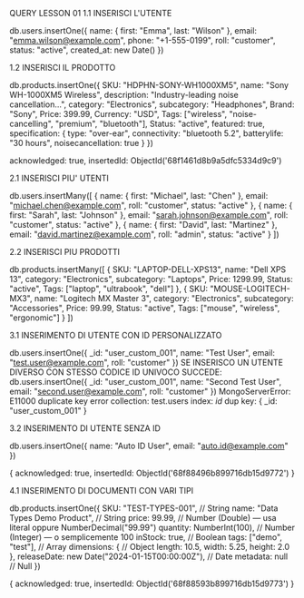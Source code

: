 QUERY LESSON 01
1.1 INSERISCI L'UTENTE

db.users.insertOne({
  name: { first: "Emma", last: "Wilson" },
  email: "emma.wilson@example.com",
  phone: "+1-555-0199",
  roll: "customer",
  status: "active",
  created_at: new Date()
})

  1.2 INSERISCI IL PRODOTTO

  db.products.insertOne({
  SKU: "HDPHN-SONY-WH1000XM5",
  name: "Sony WH-1000XM5 Wireless",
  description: "Industry-leading noise cancellation...",
  category: "Electronics",
  subcategory: "Headphones",
  Brand: "Sony",
  Price: 399.99,
  Currency: "USD",
  Tags: ["wireless", "noise-cancelling", "premium", "bluetooth"],
  Status: "active",
  featured: true,
  specification: {
    type: "over-ear",
    connectivity: "bluetooth 5.2",
    batterylife: "30 hours",
    noisecancellation: true
  }
})

acknowledged: true,
  insertedId: ObjectId('68f1461d8b9a5dfc5334d9c9')

2.1  INSERISCI PIU' UTENTI

db.users.insertMany([
  {
    name: { first: "Michael", last: "Chen" },
    email: "michael.chen@example.com",
    roll: "customer",
    status: "active"
  },
  {
    name: { first: "Sarah", last: "Johnson" },
    email: "sarah.johnson@example.com",
    roll: "customer",
    status: "active"
  },
  {
    name: { first: "David", last: "Martinez" },
    email: "david.martinez@example.com",
    roll: "admin",
    status: "active"
  }
])

 2.2 INSERISCI PIU PRODOTTI

db.products.insertMany([
  {
    SKU: "LAPTOP-DELL-XPS13",
    name: "Dell XPS 13",
    category: "Electronics",
    subcategory: "Laptops",
    Price: 1299.99,
    Status: "active",
    Tags: ["laptop", "ultrabook", "dell"]
  },
  {
    SKU: "MOUSE-LOGITECH-MX3",
    name: "Logitech MX Master 3",
    category: "Electronics",
    subcategory: "Accessories",
    Price: 99.99,
    Status: "active",
    Tags: ["mouse", "wireless", "ergonomic"]
  }
])
  
3.1 INSERIMENTO DI UTENTE CON ID PERSONALIZZATO

db.users.insertOne({
  _id: "user_custom_001",
  name: "Test User",
  email: "test.user@example.com",
  roll: "customer"
})
SE INSERISCO UN UTENTE DIVERSO CON STESSO CODICE ID UNIVOCO SUCCEDE:
db.users.insertOne({
  _id: "user_custom_001",
  name: "Second Test User",
  email: "second.user@example.com",
  roll: "customer"
})
MongoServerError: E11000 duplicate key error collection: test.users index: _id_ dup key: { _id: "user_custom_001" }

3.2 INSERIMENTO DI UTENTE SENZA ID 

db.users.insertOne({
  name: "Auto ID User",
  email: "auto.id@example.com"
})

{
  acknowledged: true,
  insertedId: ObjectId('68f88496b899716db15d9772')
}

4.1 INSERIMENTO DI DOCUMENTI CON VARI TIPI

db.products.insertOne({
  SKU: "TEST-TYPES-001",                  // String
  name: "Data Types Demo Product",       // String
  price: 99.99,                          // Number (Double) — usa literal oppure NumberDecimal("99.99")
  quantity: NumberInt(100),              // Number (Integer) — o semplicemente 100
  inStock: true,                         // Boolean
  tags: ["demo", "test"],                // Array
  dimensions: {                          // Object
    length: 10.5,
    width: 5.25,
    height: 2.0
  },
  releaseDate: new Date("2024-01-15T00:00:00Z"), // Date
  metadata: null                          // Null
})

{
  acknowledged: true,
  insertedId: ObjectId('68f88593b899716db15d9773')
}




